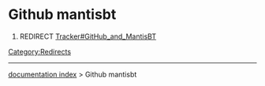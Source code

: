 # Github mantisbt
1.  REDIRECT [Tracker\#GitHub\_and\_MantisBT](Tracker#GitHub_and_MantisBT.md)



[Category:Redirects](Category:Redirects.md)

---
[documentation index](../README.md) > Github mantisbt
